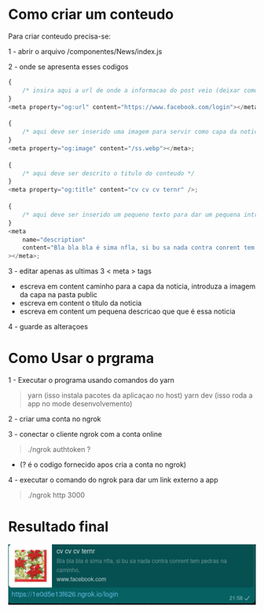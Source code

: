 # Como criar um conteudo

Para criar conteudo precisa-se:

1 - abrir o arquivo /componentes/News/index.js

2 - onde se apresenta esses codigos

```js
{
	/* insira aqui a url de onde a informacao do post veio (deixar como esta) */
}
<meta property="og:url" content="https://www.facebook.com/login"></meta>;

{
	/* aqui deve ser inserido uma imagem para servir como capa da noticia */
}
<meta property="og:image" content="/ss.webp"></meta>;

{
	/* aqui deve ser descrito o titulo do conteudo */
}
<meta property="og:title" content="cv cv cv ternr" />;

{
	/* aqui deve ser inserido um pequeno texto para dar um pequena introduçao a noticia */
}
<meta
	name="description"
	content="Bla bla bla é sima nfla, si bu sa nada contra conrent tem pedras na caminho,"
></meta>;
```

3 - editar apenas as ultimas 3 < meta > tags

- <meta property="og:image" content="/ss.webp"></meta> escreva em content caminho para a capa da noticia, introduza a imagem da capa na pasta public
- <meta property="og:title" content="cv cv cv ternr" /> escreva em content o titulo da noticia
- <meta name="description" content="descricao" ></meta> escreva em content um pequena descricao que que é essa noticia

4 - guarde as alteraçoes

# Como Usar o prgrama

1 - Executar o programa usando comandos do yarn

> yarn (isso instala pacotes da aplicaçao no host)
> yarn dev (isso roda a app no mode desenvolvemento)

2 - criar uma conta no ngrok

>

3 - conectar o cliente ngrok com a conta online

> ./ngrok authtoken ?

- (? é o codigo fornecido apos cria a conta no ngrok)

4 - executar o comando do ngrok para dar um link externo a app

> ./ngrok http 3000

# Resultado final

![NewsShared](/public/final.png)
